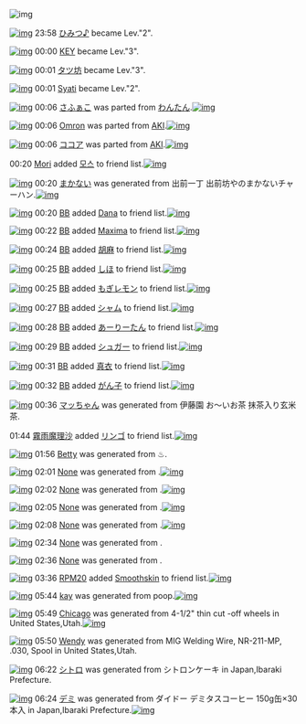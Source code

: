![img](http://gdrive-cdn.herokuapp.com/537b65a5bc09f0000721dda7/512px-barcode.png)

[![img](http://www.deviantsart.com/377ck9l.jpeg)](http://www.barcodekanojo.com/user/273516/%E3%81%B2%E3%81%BF%E3%81%A4%E2%99%AA) 23:58 [ひみつ♪](http://www.barcodekanojo.com/user/273516/%E3%81%B2%E3%81%BF%E3%81%A4%E2%99%AA) became Lev."2".

[![img](http://www.deviantsart.com/1qj9c8n.jpeg)](http://www.barcodekanojo.com/user/244357/KEY) 00:00 [KEY](http://www.barcodekanojo.com/user/244357/KEY) became Lev."3".

[![img](http://www.deviantsart.com/1u1qqv2.jpeg)](http://www.barcodekanojo.com/user/273453/%E3%82%BF%E3%83%84%E5%9D%8A) 00:01 [タツ坊](http://www.barcodekanojo.com/user/273453/%E3%82%BF%E3%83%84%E5%9D%8A) became Lev."3".

[![img](http://www.deviantsart.com/16h3sng.jpeg)](http://www.barcodekanojo.com/user/4893/Syati) 00:01 [Syati](http://www.barcodekanojo.com/user/4893/Syati) became Lev."2".

[![img](http://www.deviantsart.com/1ab1fv3.png)](http://www.barcodekanojo.com/kanojo/3191681/%E3%81%95%E3%81%B5%E3%81%81%E3%81%93) 00:06 [さふぁこ](http://www.barcodekanojo.com/kanojo/3191681/%E3%81%95%E3%81%B5%E3%81%81%E3%81%93) was parted from [わんたん](http://www.barcodekanojo.com/kanojo/3191681/%E3%81%95%E3%81%B5%E3%81%81%E3%81%93).[![img](http://www.deviantsart.com/r8j348.jpeg)](http://www.barcodekanojo.com/user/274188/%E3%82%8F%E3%82%93%E3%81%9F%E3%82%93) 

[![img](http://www.deviantsart.com/8q5vbl.png)](http://www.barcodekanojo.com/kanojo/236049/Omron) 00:06 [Omron](http://www.barcodekanojo.com/kanojo/236049/Omron) was parted from [AKI](http://www.barcodekanojo.com/kanojo/236049/Omron).[![img](http://www.deviantsart.com/1kc30mi.jpeg)](http://www.barcodekanojo.com/user/29842/AKI) 

[![img](http://www.deviantsart.com/3h3jq67.png)](http://www.barcodekanojo.com/kanojo/2549188/%E3%82%B3%E3%82%B3%E3%82%A2) 00:06 [ココア](http://www.barcodekanojo.com/kanojo/2549188/%E3%82%B3%E3%82%B3%E3%82%A2) was parted from [AKI](http://www.barcodekanojo.com/kanojo/2549188/%E3%82%B3%E3%82%B3%E3%82%A2).[![img](http://www.deviantsart.com/1kc30mi.jpeg)](http://www.barcodekanojo.com/user/29842/AKI) 

00:20 [Mori](http://www.barcodekanojo.com/user/490284/Mori) added [모스](http://www.barcodekanojo.com/kanojo/2737828/%EB%AA%A8%EC%8A%A4) to friend list.[![img](http://www.deviantsart.com/1qlcljf.png)](http://www.barcodekanojo.com/kanojo/2737828/%EB%AA%A8%EC%8A%A4) 

[![img](http://www.deviantsart.com/2rrv8fl.png)](http://www.barcodekanojo.com/kanojo/3192596/%E3%81%BE%E3%81%8B%E3%81%AA%E3%81%84) 00:20 [まかない](http://www.barcodekanojo.com/kanojo/3192596/%E3%81%BE%E3%81%8B%E3%81%AA%E3%81%84) was generated from 出前一丁 出前坊やのまかないチャーハン.[![img](http://www.deviantsart.com/3puls26.jpeg)](http://www.barcodekanojo.com/product_images/barcode/6018003/1423668014/%E5%87%BA%E5%89%8D%E4%B8%80%E4%B8%81%20%E5%87%BA%E5%89%8D%E5%9D%8A%E3%82%84%E3%81%AE%E3%81%BE%E3%81%8B%E3%81%AA%E3%81%84%E3%83%81%E3%83%A3%E3%83%BC%E3%83%8F%E3%83%B3.jpg) 

[![img](http://www.deviantsart.com/3u7h9bq.jpeg)](http://www.barcodekanojo.com/user/233978/BB) 00:20 [BB](http://www.barcodekanojo.com/user/233978/BB) added [Dana](http://www.barcodekanojo.com/kanojo/968159/Dana) to friend list.[![img](http://www.deviantsart.com/2pemqjp.png)](http://www.barcodekanojo.com/kanojo/968159/Dana) 

[![img](http://www.deviantsart.com/3u7h9bq.jpeg)](http://www.barcodekanojo.com/user/233978/BB) 00:22 [BB](http://www.barcodekanojo.com/user/233978/BB) added [Maxima](http://www.barcodekanojo.com/kanojo/247079/Maxima) to friend list.[![img](http://www.deviantsart.com/16i2asn.png)](http://www.barcodekanojo.com/kanojo/247079/Maxima) 

[![img](http://www.deviantsart.com/3u7h9bq.jpeg)](http://www.barcodekanojo.com/user/233978/BB) 00:24 [BB](http://www.barcodekanojo.com/user/233978/BB) added [胡麻](http://www.barcodekanojo.com/kanojo/28426/%E8%83%A1%E9%BA%BB) to friend list.[![img](http://www.deviantsart.com/1n3agb2.png)](http://www.barcodekanojo.com/kanojo/28426/%E8%83%A1%E9%BA%BB) 

[![img](http://www.deviantsart.com/3u7h9bq.jpeg)](http://www.barcodekanojo.com/user/233978/BB) 00:25 [BB](http://www.barcodekanojo.com/user/233978/BB) added [しほ](http://www.barcodekanojo.com/kanojo/536510/%E3%81%97%E3%81%BB) to friend list.[![img](http://www.deviantsart.com/pg98cc.png)](http://www.barcodekanojo.com/kanojo/536510/%E3%81%97%E3%81%BB) 

[![img](http://www.deviantsart.com/3u7h9bq.jpeg)](http://www.barcodekanojo.com/user/233978/BB) 00:25 [BB](http://www.barcodekanojo.com/user/233978/BB) added [もぎレモン](http://www.barcodekanojo.com/kanojo/246156/%E3%82%82%E3%81%8E%E3%83%AC%E3%83%A2%E3%83%B3) to friend list.[![img](http://www.deviantsart.com/1s9a1k5.png)](http://www.barcodekanojo.com/kanojo/246156/%E3%82%82%E3%81%8E%E3%83%AC%E3%83%A2%E3%83%B3) 

[![img](http://www.deviantsart.com/3u7h9bq.jpeg)](http://www.barcodekanojo.com/user/233978/BB) 00:27 [BB](http://www.barcodekanojo.com/user/233978/BB) added [シャム](http://www.barcodekanojo.com/kanojo/352384/%E3%82%B7%E3%83%A3%E3%83%A0) to friend list.[![img](http://www.deviantsart.com/1maoqqd.png)](http://www.barcodekanojo.com/kanojo/352384/%E3%82%B7%E3%83%A3%E3%83%A0) 

[![img](http://www.deviantsart.com/3u7h9bq.jpeg)](http://www.barcodekanojo.com/user/233978/BB) 00:28 [BB](http://www.barcodekanojo.com/user/233978/BB) added [あーりーたん](http://www.barcodekanojo.com/kanojo/11238/%E3%81%82%E3%83%BC%E3%82%8A%E3%83%BC%E3%81%9F%E3%82%93) to friend list.[![img](http://www.deviantsart.com/23qhj8b.png)](http://www.barcodekanojo.com/kanojo/11238/%E3%81%82%E3%83%BC%E3%82%8A%E3%83%BC%E3%81%9F%E3%82%93) 

[![img](http://www.deviantsart.com/3u7h9bq.jpeg)](http://www.barcodekanojo.com/user/233978/BB) 00:29 [BB](http://www.barcodekanojo.com/user/233978/BB) added [シュガー](http://www.barcodekanojo.com/kanojo/44593/%E3%82%B7%E3%83%A5%E3%82%AC%E3%83%BC) to friend list.[![img](http://www.deviantsart.com/3g8p1um.png)](http://www.barcodekanojo.com/kanojo/44593/%E3%82%B7%E3%83%A5%E3%82%AC%E3%83%BC) 

[![img](http://www.deviantsart.com/3u7h9bq.jpeg)](http://www.barcodekanojo.com/user/233978/BB) 00:31 [BB](http://www.barcodekanojo.com/user/233978/BB) added [真衣](http://www.barcodekanojo.com/kanojo/409679/%E7%9C%9F%E8%A1%A3) to friend list.[![img](http://www.deviantsart.com/26gec17.png)](http://www.barcodekanojo.com/kanojo/409679/%E7%9C%9F%E8%A1%A3) 

[![img](http://www.deviantsart.com/3u7h9bq.jpeg)](http://www.barcodekanojo.com/user/233978/BB) 00:32 [BB](http://www.barcodekanojo.com/user/233978/BB) added [がん子](http://www.barcodekanojo.com/kanojo/359286/%E3%81%8C%E3%82%93%E5%AD%90) to friend list.[![img](http://www.deviantsart.com/3fjb6b8.png)](http://www.barcodekanojo.com/kanojo/359286/%E3%81%8C%E3%82%93%E5%AD%90) 

[![img](http://www.deviantsart.com/tcuvm9.png)](http://www.barcodekanojo.com/kanojo/3192597/%E3%83%9E%E3%83%83%E3%81%A1%E3%82%83%E3%82%93) 00:36 [マッちゃん](http://www.barcodekanojo.com/kanojo/3192597/%E3%83%9E%E3%83%83%E3%81%A1%E3%82%83%E3%82%93) was generated from 伊藤園 お～いお茶 抹茶入り玄米茶.

01:44 [霧雨魔理沙](http://www.barcodekanojo.com/user/414280/%E9%9C%A7%E9%9B%A8%E9%AD%94%E7%90%86%E6%B2%99) added [リンゴ](http://www.barcodekanojo.com/kanojo/2838618/%E3%83%AA%E3%83%B3%E3%82%B4) to friend list.[![img](http://www.deviantsart.com/3itehub.png)](http://www.barcodekanojo.com/kanojo/2838618/%E3%83%AA%E3%83%B3%E3%82%B4) 

[![img](http://www.deviantsart.com/28k791d.png)](http://www.barcodekanojo.com/kanojo/3192598/Betty) 01:56 [Betty](http://www.barcodekanojo.com/kanojo/3192598/Betty) was generated from ♨.

[![img](http://www.deviantsart.com/eg8vq8.png)](http://www.barcodekanojo.com/kanojo/3192599/Minori) 02:01 [None](http://www.barcodekanojo.com/kanojo/3192599/Minori) was generated from .[![img](http://www.deviantsart.com/1035vme.jpeg)](http://www.barcodekanojo.com/product_images/barcode/3613366/1328537882/%CF%86%E3%81%AA%E3%82%8B%E3%83%BB%E3%81%82%E3%81%B7%E3%82%8D%E3%83%BC%E3%81%A12%E3%83%9D%E3%83%BC%E3%82%BF%E3%83%96%E3%83%AB.jpg) 

[![img](http://www.deviantsart.com/q4bot4.png)](http://www.barcodekanojo.com/kanojo/3192600/Yuuko) 02:02 [None](http://www.barcodekanojo.com/kanojo/3192600/Yuuko) was generated from .[![img](http://www.deviantsart.com/1k7htpv.jpeg)](http://www.barcodekanojo.com/product_images/barcode/3605728/1328350427/Jazz%20In%20The%20House%204.jpg) 

[![img](http://www.deviantsart.com/1qotr2f.png)](http://www.barcodekanojo.com/kanojo/3192601/Sayaka) 02:05 [None](http://www.barcodekanojo.com/kanojo/3192601/Sayaka) was generated from .[![img](http://www.deviantsart.com/3isubi9.jpeg)](http://www.barcodekanojo.com/product_images/barcode/3610604/1328961593/Magic%E2%88%9Eworld%E5%88%9D%E5%9B%9E%E9%99%90%E5%AE%9A%E7%89%88.jpg) 

[![img](http://www.deviantsart.com/3pseq07.png)](http://www.barcodekanojo.com/kanojo/3192602/Emiri) 02:08 [None](http://www.barcodekanojo.com/kanojo/3192602/Emiri) was generated from .[![img](http://www.deviantsart.com/3lh43o8.jpeg)](http://www.barcodekanojo.com/product_images/barcode/2667850/1308155946/%E5%A4%A9%E8%A3%85%E6%88%A6%E9%9A%8A%E3%82%B4%E3%82%BB%E3%82%A4%E3%82%B8%E3%83%A3%E3%83%BC%20%E3%81%88%E3%82%93%E3%81%B4%E3%81%A4%E3%82%AD%E3%83%A3%E3%83%83%E3%83%97.jpg) 

[![img](http://www.deviantsart.com/1f6v6ib.png)](http://www.barcodekanojo.com/kanojo/3192603/Rubina) 02:34 [None](http://www.barcodekanojo.com/kanojo/3192603/Rubina) was generated from .

[![img](http://www.deviantsart.com/1n99ts6.png)](http://www.barcodekanojo.com/kanojo/3192604/Akane) 02:36 [None](http://www.barcodekanojo.com/kanojo/3192604/Akane) was generated from .

[![img](http://www.deviantsart.com/1m0o1ih.jpeg)](http://www.barcodekanojo.com/user/397515/RPM20) 03:36 [RPM20](http://www.barcodekanojo.com/user/397515/RPM20) added [Smoothskin](http://www.barcodekanojo.com/kanojo/3180777/Smoothskin) to friend list.[![img](http://www.deviantsart.com/dmep2q.png)](http://www.barcodekanojo.com/kanojo/3180777/Smoothskin) 

[![img](http://www.deviantsart.com/1oa9ahd.png)](http://www.barcodekanojo.com/kanojo/3192605/kay) 05:44 [kay](http://www.barcodekanojo.com/kanojo/3192605/kay) was generated from poop.[![img](http://www.deviantsart.com/gg8dh1.jpeg)](http://www.barcodekanojo.com/product_images/barcode/6018024/1423687444/poop.jpg) 

[![img](http://www.deviantsart.com/3argtjo.png)](http://www.barcodekanojo.com/kanojo/3192606/Chicago) 05:49 [Chicago](http://www.barcodekanojo.com/kanojo/3192606/Chicago) was generated from 4-1/2" thin cut -off wheels  in United States,Utah.[![img](http://www.deviantsart.com/3lti4ie.jpeg)](http://www.barcodekanojo.com/product_images/barcode/6018025/1423687724/50x50x4-1,P2F2,P22,P20thin,P20cut,P20-off,P20wheels,P20.jpg,qw=88,ah=88.pagespeed.ic.TNG_3DTxRs.jpg) 

[![img](http://www.deviantsart.com/2uccptb.png)](http://www.barcodekanojo.com/kanojo/3192607/Wendy) 05:50 [Wendy](http://www.barcodekanojo.com/kanojo/3192607/Wendy) was generated from MIG Welding Wire, NR-211-MP, .030, Spool in United States,Utah.

[![img](http://www.deviantsart.com/1qsuh68.png)](http://www.barcodekanojo.com/kanojo/3192608/%E3%82%B7%E3%83%88%E3%83%AD) 06:22 [シトロ](http://www.barcodekanojo.com/kanojo/3192608/%E3%82%B7%E3%83%88%E3%83%AD) was generated from シトロンケーキ in Japan,Ibaraki Prefecture.

[![img](http://www.deviantsart.com/2nqokmf.png)](http://www.barcodekanojo.com/kanojo/3192609/%E3%83%87%E3%83%9F) 06:24 [デミ](http://www.barcodekanojo.com/kanojo/3192609/%E3%83%87%E3%83%9F) was generated from ダイドー デミタスコーヒー 150g缶×30本入 in Japan,Ibaraki Prefecture.[![img](http://www.deviantsart.com/k6dg4k.jpeg)](http://www.barcodekanojo.com/product_images/barcode/5587230/1400502258/%E3%83%80%E3%82%A4%E3%83%89%E3%83%BC%20%E3%83%87%E3%83%9F%E3%82%BF%E3%82%B9%E3%82%B3%E3%83%BC%E3%83%92%E3%83%BC%20%E7%BC%B6%20150g.jpg) 

